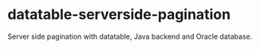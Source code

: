 # datatable-serverside-pagination
Server side pagination with datatable, Java backend and Oracle database.
